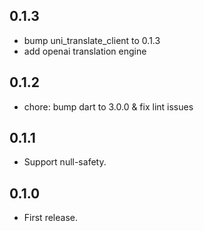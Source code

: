 ## 0.1.3

* bump uni_translate_client to 0.1.3
* add openai translation engine

## 0.1.2

* chore: bump dart to 3.0.0 & fix lint issues

## 0.1.1

* Support null-safety.

## 0.1.0

* First release.
